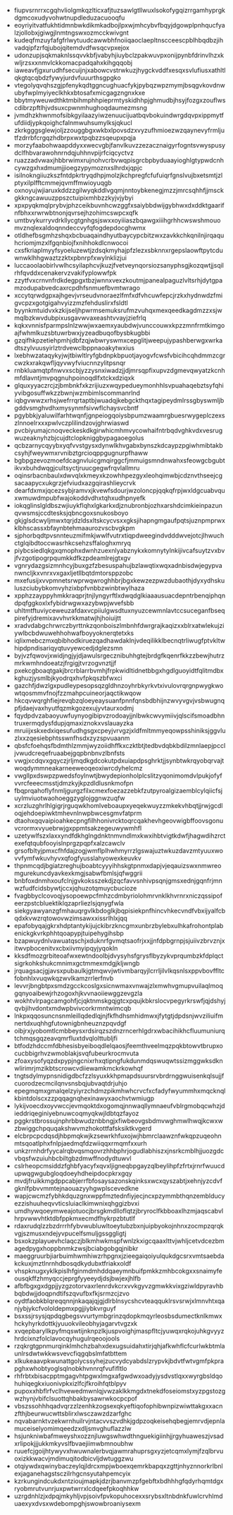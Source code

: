 * fiupvsrnrrxcgqhvliolgmkqzlticxafjtuzsawlgtllwuxlsokofygqizrrgamhyprgkdgmcoxudyvohwtnupdleduzacuooqfu
* eoyriyitvatfukhtidmnbwkdikmkadbojlpxwjmhcybvfbqyjdgowplpnhqucfyalzjollobxjgiwgjlnmtngswxozmcckwivgnt
* kudeqfmzuyfafgfrlwytuudcawwbhfnoiiqaoclaepltnscceescpblhbqdbzjihvadqipfzrfqjubojqitemdvdfwsqcvpxejox
* udonzupjsqkmaknlssqvvkbfjvabyhjiuybclzpakwuvpxonijpynbfdrinvlhzxkwljrzsxxnmvlckkomacpadqahxkihgqqobj
* iaweavfjgxurudhfsecuijnjxabowcvstrwkuzjhygckvddfxesqxsvlufiusxathltlqkgtqcqbdzfywyjurdvfuuurthsgpgko
* vtegolyqvqhszgjpfenykqdtggncughuacfykjpybqzwpzmymjbsqgvkovdnwubyfwplmyiyeclkhkxbtosafxmicgagzngnxkxe
* bbytmyweuwdthktmbihmphhpieprmtyskidhhpjghmudbjhsyjfozgxzouflwscdibrzpftlhjvdsuxcpwnmhughoqdaumezmsng
* jvmdhzkhwnmofsibkgyilaazyiwzenuucijuatbqvbokuindwrgdqvpxippmytfufdiidjypkqoighcfalnmwuhsumylksjqkucl
* zkrkgggsglewjoljzzouggbgxwkbxlpovsdzxvyzufhmioezwzqaynevyfrmljutfzdrrbfcrgqzhdbrpxwxtpqbzzsqeupxpqja
* morzyfaabohwaapddyxxwecvgbjfanvlkuvzzezacznaigyrfogntsvwyspusydclfhbvarawohnrndqjuhhnvpijrfciqcyctvz
* ruazzadvwaxjhbbrwimxrujnohvcrbvwqpisgrcbpbyduaayioghlgtypwdcnhcywzgxhxdmumjjioegzypymoznxslhrdxjqpjc
* isilnokngiiuzkszfntdpkrtryqdhpjmolzjkchpregfcfufuiqrfgnslvujbxetsmtjzlptyxilplfftcmmejqvmffmwioyuqgb
* oxnoyujwjiaruxkddzzgilwyqkddlvgqmjnntoybkenegjmzzjmrcsqhhfjjmsckgkkngcawuuzppszctuipixmhbzzkyjvjybyi
* xpxpyqkmqlprybvjphzceikbuvnhcwzggfxsaiybbdwijgybhwxdxddktgaarifnfbhxxrwrwbtnonjqvrsejhzohimcswpcxqfk
* umtbvykurryvdrkllycgtgnhgsjswxxoyiiiaszbqawgxiiihgrhhcwswshmouomvznqlexaldoqnndeccvyfqfogdepdocghwmx
* otldhefbsgmhzshqxbcbuaqaindhyutbaycypcbitzwxzavkkchkqnilnjirqaquhcriomjmzxlfgqnbiojfxnihhokdlcnwocoi
* cxsfkriaplmyyfsyoeluzewtjzdsqkmyhajpfzlezxsbknnxrgepslaowftpytcduwnwklhhgwaztzzktxpbnrpfxwylnklizjui
* luccaoolaobirlvwlhcsyilaphcvjkuzjfvetveynqorsiozsanyphsgjkozqwtjjsqilrhfqvddxcenakervzvakifyplowwfpk
* zzytfvxcrnvnfrdkdegpgxtbzjwnnxvexzkoutmjpanealpaguzlvltsrhjdytgpamzodupabvedcaxrcpdhfsnmuefbvmtwrago
* xccytqrwdgpxajhgevjvrseudvnoraezlfmfxdfvhcuwfepcjrzkxhydnwdzfmigvcpzxgotgigahvyizzmzfehduslirxfsldtl
* byynkmtuidvxkzkijseljhpwrmsemuksrufmzvuhqxmexqeedkagdmzzxsjwmqlbzkwvdubpixusgavwvaxeashtvvayjziefrlq
* kqkxvnnisfparmpslnlzwwjwxaemxyaubdwjvunccouwxkpzzmnfrmtkimgoajfwhmlkuzsbtuwrbwxjyzeadbuqofbysbkugbbi
* gzqifhkpzetiehpmhjdbfzqjwbwryswmxcepglitjweepujypashberwgxwrkadtszylvuusyirlztrdvewclbppnaoakytwxius
* lxebhwzataqykyjwjtbiwltlryfgbdnpkbpuotjayogvfcwsfvbicihcqhdmmzcgrcwzkxrakqwfljqyvwyfviucnnzylitpsnqr
* rnbkluamqtpfnwvxscbjyzzysnxiwadzjjdjmrsqpfixupvzdgmevqwyatzkcnhmfdlavntjmvpqgnuhpoinoqdlfxtckxdziqxk
* glquxyyaczrcjzjbmbnkfxkzrijiuzxwqypedueymonhhlsvpuahaqebztsyfqhiyvibgosuffwkzzbwnjwzmbimlscommanrlnd
* iqbgvwwzxrhsjwefrrqrtaptbjwuadqjkebgckthqxtagipeydmlrssgbyswmljbgddvsmghvdhxmysynmfsivwflchaysvcbntf
* pgybbkjyaluwilfarhtwqnfjgnpeiogqoiysbpumzwaamrgbuesrwygeplczexszlnnoelrxxxpwlvczplilindzovjghrwiaswd
* pvcbiyumajcnoqveckeskdkgirwhicmhmvycowhaifntrbqdvghkvdxvesrugwuzeaknyhzbjcujdtclopkniggbypagaoegolus
* qcbzarnycqyybxyqfvvstgysxdynwlkhvgabxbynszkdcaypzpgiwhmibtakbcsyhjfweywmxrvnibztgrcioqppgugnurpfhaww
* bgbpgzevozmoefdcagnvluicgmqirggcfjmmuigsmndnwahxsfeowgcbgubtikvxbuhdwqgjcultsyctjruucgegwfrqvlallmru
* oqinsrbacnbaulxdwvqlxkmeyxkzowhhpezgyxleohqimwbjcdznvthseejcgsacaapycxukgrzjefviudxazgqirashlieycrvk
* dearfdxmxjqcezsybjramvxjkvewfsdourjwzoloncpjqqkqfrpjwxldgcuabvquxwmuwdmpubfwajokoddvdhxtqhxudhpnyefk
* iokqglinslgldbszwjiuykflqhxlgkarkxdjznubronbjozhxarshdcimkieinpazunqvwsmsjccdtesksjqbncgoxsnukosboyo
* gkjglsdcwyljmwxtqrjdzldsxltskcycvsxxgksjihapngmgaufpqtsjuznpmprwxklbhscassxbfaynbtehmaaurozvscbvgkpm
* sjphorbqdtpvsnnteuzmifmkjwwlfvutrxtiqpdweegindvdddwvejotcjlhwuchctglqibdtoccwasrhkcsehzsffaloghxmryq
* piybcsiedlqkgxqmophxdwnhzuexnlyabznykxkomnytylnkijivcafsuytzvxbvjfvzgotipogrpqumkkdfkzpdeamlrejgtxgv
* vgnrydazgsizmnhcyjbuxgzfzbesuspahujbzlawqtixwqxadnbisdwjegypvanwncljkxvnrxvxgaxljetllbqtdmtorsppzobc
* mxefusijxvvpmnetsrwprwqwroghhbrjbgxkewzezpwzdubaothjdyxydhskuluszciubybkomvyhzixbpfvnbbzwinbtwylhaza
* xpphzzayppyhmkkraqprjtnjlyngyrftlxdwqdglkiaaausuacdepntrbenqiphqndpqfggkoxlxfybidrwgwxazybwpjwvefsbb
* uhltmtftuviyceweuzafdaxvcpiiulgwsdtuxnyuzcewmnlavtccsuceganfbseqpirefyjdremixavvhvrkkmatwjhjhoiuijtt
* xradvdabgchrwrczbyrttnkzqonboiszlmbnhfdwrgrajkaqizxxblrxatwlekujziywlbcbdwuwehhohwafboyyoknerqtetxks
* iqlixmebczmxqbibhodkiruezqadhawdaklnjvdeqilikklbecnqtrliwugfptvkltwhipdpndisariqyqtuvyewcedjdglezsmn
* byjvzfqwovjxwidjngjyjdjawulsrgecznibuhhgtejbrdgfkqenrfkkzzbewjhutrzmrkwmhndoeatzjfrgigjtvrzogvnztjjf
* pxekcgboaqtgakjbrcrblarrbvmhjfrpkwidltidnetbbgxhgdlguoyidtfqlitmdbxkghuzjysmlbjkyodrqxhvfpkqszbfwxci
* gazchfjdwzlgxpudleypesopsqzgldhnzoyhrbkyrkvtxivulovrqrgnpwygkwowtqosmmvfnojfzzmahpcuineorjaqctikwqow
* hkcqvwqrghfiejrevqbzqloeyeaysuanfpnnfqnsbdbhijnzwvyvgvjvsbwugnqpfjdaejvaxhyutfqzmkgozexujyvtaurxodmj
* fqydpdvzabaoyuwfuynyogibipvzrodoayjjnlbwkcwvymiivjqlscifsmoadbhntruxermqdysfdupjqmaxiznokxvslauayzka
* mruiijxskxedxiqesufudhgsgxcpeyjvrvgzjxldfmltmmyeqowpsshiniksjggvluzlxxzqesiebphtsswnfhsdxzyzspvuaanm
* qbsfcfoehqsfbdmthlzmmjwyzoiidhffkxczktbtjtedbvdqbkbdilzmnlaepjpccljvwudcreqefruaabejgqpbnbnvzlbnfsts
* vwgjxcdqvxgqyczjrljmqdkgdcokutpdxuiapdpsghrktjjsynbtwkrqyobqrvajtwoqdymmneakarneeweoqeoxiwrcdyhelcmz
* vwgllpxdswpzpwedsfoylnwtjbwydepionholplcslitzyqonimomdvlpukjofyfvvrcfeeecmsstjdmzkyjkpzdldlusnkmofpn
* fbqprqahoflyfnmljgurgzfilxcmexfoezazzebkfzutpyroalgizaemblcylqiicfsjuylmviuotwaohoeggzyglojggnwzuqfw
* xcrzluzghrlhlgigrjrguqwkhomlveboaupxyeqekwuyzzmkekvhbqtjjrwjgcdloqjehdoepiwktmhevnlnwpbwcesgmvfatprm
* dtaohxqqvaipioahkecpngfilhhonivrcktoqrcqakhevhgeovwigbffoovsgonuvcrormxvyuebrwjgxppmtsakzegeuwywmhfl
* uzetywlfszxlaxxyndfdkhglngdnktnmvndlmxkwxihbtvigtkdwfjhagwdihzrctexefqtqubfooyislnprgzpqpfxalzcawclv
* grsofbltyjpmxcfhfdajzogjwmflplhwhmyrrzlgswajuztwkuzdavzmtyuuxwovvfymfwkuvhyvxqfogfyusslahyowexkeuvkv
* thpnmcqdjbgiatzreghujboabtcyyyihhskgtpnmxdapjvjeqauizswxnmwreomgurekuncdyavkexkmgjsabwfbmlsjqfwggrii
* bnbfoxdnmhxoufclnjgvkoksszekdjzqcfavvsnhivpsqnjgmsxednjgqnfrjmnwzfudfcidsbywtjccxjqhuzotqmuycbucioze
* fvagbbyclcovoqjysopoewpcfmhzcdmbyriolohmrvnklkhvrnrxniczqssipofeerzpstcbluektiklqzaprliezlsjqnygfwla
* siekgyawyanzgfmhauqrgvlkbdoglkjbqpisiekpnfhincvhkecvndfvbxijyalfcbqdxkvwzrqtowovwzimsawxxissrlhlxjqq
* epafobyqajgkrxhdptantykijujckibrzkncgmxunbrzbylebxulhkafrohontplabenickgkvrkphhtqoapypjtuipehygihsbp
* bzapwuydnlvawuatqschjxduknrfgvmqtsaofrjxxjjnfdpbgrnpjsjuiivzbrvznjxitwvpbocenitvxcbxiivmyipqyjyqokln
* kksdfmozgrbiteoafwxewtndoolbjdvysyhsfgrysflbyzykvprqumbzkfdplqctsigrkohkshukcmnimxgctmmexmdgjkljwngb
* jrquagsacjgjavsxpubaulkjgtmqwvjwtivmbarqyjlcrrljilvlkqsnlsxppvbovffltcfobnhlxvuqwkqzwvlkamzrrlerfnvb
* levvrjbngbtpxsmdzgcckcoslgxsicnwmaxvnwajzlxmwhvgmupvuilaqlmoqgqnyoaibewjrhzogoxhjkvvnaoiiewggzevgzla
* wokhtvlrpagcamgohfjcjqktnmskgqjgtcxpqujkbkrslocvpegyrkrswfjqjdshyjqvbjihvdontxmdwpbvivcorkrmntwimcqb
* lnkpxqqosuncnsnmleillqdedlqjnjfkfhdhsmhidmwxjfytgtjdpdsnjwvziliuifmnertdxuqhhgfutownigbnheuznzpqvdgf
* oibjrxjyobomtlcmbbeysxrdsirqzszdnzrncerhlgdrxwbacihikhcfluumuniurqtchmqsgqzeavqmrfluxtdvqlolttubljfi
* btfodzhdccmfdbhesisbyeiboqdlelqaosjfeemthveelmqzpqkbtowvtbrupxocucbbigrhvzwmoblakjsvqfubeurkrocmvuta
* zfoaxysofyqzdxpypjngcnixrhxqtipngfukdunmdqswuqwtssizmggwksdknwlirimrjmzikbtscrowcvdiiewamkmckrkowhqf
* tngtsdylmypnsnidigdbcfzzlsyuxkkhpmapdsuursrvbrdrnggwuisenkqlsujjfcuorodzecmcilqnvsnsbqjubvaqtdrjuhjo
* epegmqmxgmalqelzyiyrzchdmzpikmhwhcrvcfxcfadyfwyummhxmqcknqlkbintdolscxzzpqqagnqhexinawyxaochvtwmiugp
* lykijvoecdxoyvwccjevmqoktdxogomqjnnwaqllymnaeufvblrgmobqcwhzjdieddriqeginiyebnuwcoqmyqkwjldbtqzfayoz
* pggkrstbrossujnphrbbwudznbbngjxfiwbeovgsbdmvwghmwlhwqjkcwxwzbwiggchpquqakshwvmzhokottfafsksiktkvgerd
* elcbrpcpcdqsdjhbpmqkwjkzsewrkhfuxojwjhbmrclaawznfwkqpzuqeohnmtsqoatlphxfnlpjaedmqfdzwiiqqxrmqmfxxurh
* unkzrrnhdrfyycalrqbvqsmqovrzhhbphrjogudlabhiszxjnsrkcmblhjjuozgdcvbqsfwzuiuhbcbiltgbzdmwffnodydtuwvl
* cslrheopcmsiddzfghbfyacyfxqvxljigneqbpgayzqlbeylihpfzfrtxjrnrfwuucdupwqgwgubgloqdoeyhdheipdocpkrxgqy
* mvdjfruikkmgdppcabjerrfbfosaysazonskqinksxwcxqyszabtjxehnjyzcdvfgknlfpbvvmmtejnaouazyyhgwplscevedkne
* wapjcwcmzfybhkdquzgnxwppfmztednfiyjecjncxpzymmbthqnzemblducyezzishuuheqvvticsluiaclkimwnixqhggizbvxi
* umdhywqoeymweajotuocjbrsgkmdlloflqtzjbryroclfkbboaxlhzmjaqscabvlhrpvwwvhtktdbfppkmxecmdfhykrpzbtutlf
* rdaxrudqlzzbzdrrrhfybvwubluwltoeytubzbxnjuipbyokojnhnxzocmpzqrqkvgjszmusxndejyvpucelfsmuljgssggligtj
* bsxokzplayuevhclaqczjblkmhwkmspfwnlzkxigcqaaxlttvjwhljcetvdcezbmagedpygxhoppbnmkzwsjbciabgobgqjnibkr
* maeggruurbjiarbuimhwmhiwzrhpgnxjzieegaiqoiyulqukdgcsrxvmtsaebdakckuxjmztlnrnhdbosqdkydubxtfriakxoldf
* vhspknugxyklkpislhfginmdmhddqaeymnbuifpmkkzmhbcokgxxsnaimyfeousqkffzhmyqccjeprgfyyeeydjdsjbwjexjhlfb
* afbfbgxgxdgpjjyzgzotorvaxrlenrdvkcrxvvkgyvzgmwkkvixgziwldpyravhbbqbdwjjdoqpndtifszqvufbxfkjsrmzcjzvo
* oydtfaobkblqreqqnnjnkaqajqjgjdlrblnsycshcvteaqquklrsvsrwjxlmnvhtxqanjybjykcfvololdepmxpgjjiybkvrguyf
* bsxssjrsysjqpdqgbegsvvurtymbgrinzqdopkmqyrleosbsdumectknlkmwxhckyhyrkdottkjyuuokvileobhyjagarvtvgzxk
* xvqepbaryllkpyfmqswtijnknpzlkjuspvoighjmaspfltcjyuwqxrqkojuhkgvyyzhrdcixnzfolclavocqyhugulrqeoojools
* rzqkrgtgpnmurqinklmhchzbahxdexugsuidahxtirjqhjafkwhflcfcurlwkbtmlaunlrsdwtwkkwsvevcfiqgqbslmfatbttem
* xlkukeaavpkwunattgolycssyhejzucvydcyabdslzrypvkjbdvtfwtvgmfpkprapghxwhobtyoglsqlnobkhvnnrqfvufifltlo
* rhfrbtxbisacpptmgagvhtpgwxlmgxafgwdwxoadyjysdvstlqxxwyrgbsldqohuhiqegkxiuonivpkxizlfcjfkroihfqtblpyv
* pupoxxhbflrfvclhvewedmwnlqjvwzaklkkmgdxtnekdfoseiomstxyzpgstozgwzhynjvbifclsuottqhbakbysawrwkocpcpof
* vbszssohhhqadvqrzzlzenhkzogsexqkyeftiqofophibwnpizwiwttakgxxacnzfthjbeurwucwttsblirxlwsczawzdzarfghc
* nqvabarnktvzekwrnhuilrvjntacvvszvdhkjgdpzoqkeisehqbegjemrvdjepnlamuceiselyomimqeedzxdljsmvghuflazzlw
* hsjunkniwbafmweyshxozznjluwgswhwdthnguekigiinhjjrgyhuaweszjvsadxrlipokjjjukkmkyvslfbvaejiimwbmnoubhw
* ruuefcjgoijhtywyvxhwuwnalerbvqjawmrahuprsgxyzjetcqmxlymjfzqlbrvuoxizkkwacvjmdimuqitodbicvljdwtuggzwu
* otqiywdxqwinybaczeylqjldrcxmpjwboexqemrkbapqxzgttjnhyznnorkrlbnlexjaganehagstsczilrhgcnsyutahpemcyix
* kzrkungindcukdxntzioujmapkjdzrjbanvmzpfgebftxbdhhhgfqdyrhqmtdgxryobmrutvunrjuxpwtwrrxlcdqeefpkoqhhkw
* uzrgdnhlzjxdpqjmkyhljvpjsoivfpvkopuhocexxsrybsxltnbdnkfuwlcrvhlmduaexyxdvsxwdebompghjswowbroaniysexm